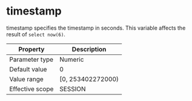 timestamp 
==============================

timestamp specifies the timestamp in seconds. This variable affects the result of `select now(6)`. 


|  **Property**   |  **Description**   |
|-----------------|--------------------|
| Parameter type  | Numeric            |
| Default value   | 0                  |
| Value range     | \[0, 253402272000) |
| Effective scope | SESSION            |



